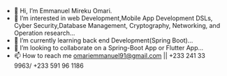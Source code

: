 - 👋 Hi, I’m Emmanuel Mireku Omari.
- 👀 I’m interested in web Development,Mobile App Development DSLs, Cyber Security,Database Management, Cryptography, Networking, and Operation research...
- 🌱 I’m currently learning back end Development(Spring Boot)...
- 💞️ I’m looking to collaborate on a Spring-Boot App or Flutter App...
- 📫 How to reach me omariemmanuel91@gmail.com || +233 241 33 9963/ +233 591 96 1186

<!---
3ga01/3ga01 is a ✨ special ✨ repository because its `README.md` (this file) appears on your GitHub profile...
You can click the Preview link to take a look at your changes....
--->
